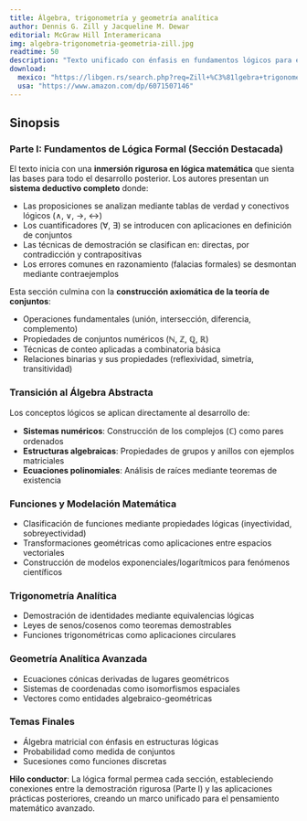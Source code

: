 ```yaml
---
title: Álgebra, trigonometría y geometría analítica
author: Dennis G. Zill y Jacqueline M. Dewar
editorial: McGraw Hill Interamericana
img: algebra-trigonometria-geometria-zill.jpg
readtime: 50
description: "Texto unificado con énfasis en fundamentos lógicos para estudiantes de ingeniería y ciencias."
download: 
  mexico: "https://libgen.rs/search.php?req=Zill+%C3%81lgebra+trigonometr%C3%ADa+y+geometr%C3%ADa+anal%C3%ADtica"
  usa: "https://www.amazon.com/dp/6071507146"
---
```


## Sinopsis

### Parte I: Fundamentos de Lógica Formal (Sección Destacada)
El texto inicia con una **inmersión rigurosa en lógica matemática** que sienta las bases para todo el desarrollo posterior. Los autores presentan un **sistema deductivo completo** donde:
- Las proposiciones se analizan mediante tablas de verdad y conectivos lógicos (∧, ∨, →, ↔)
- Los cuantificadores (∀, ∃) se introducen con aplicaciones en definición de conjuntos
- Las técnicas de demostración se clasifican en: directas, por contradicción y contrapositivas
- Los errores comunes en razonamiento (falacias formales) se desmontan mediante contraejemplos

Esta sección culmina con la **construcción axiomática de la teoría de conjuntos**:
- Operaciones fundamentales (unión, intersección, diferencia, complemento)
- Propiedades de conjuntos numéricos (ℕ, ℤ, ℚ, ℝ)
- Técnicas de conteo aplicadas a combinatoria básica
- Relaciones binarias y sus propiedades (reflexividad, simetría, transitividad)

### Transición al Álgebra Abstracta
Los conceptos lógicos se aplican directamente al desarrollo de:
- **Sistemas numéricos**: Construcción de los complejos (ℂ) como pares ordenados
- **Estructuras algebraicas**: Propiedades de grupos y anillos con ejemplos matriciales
- **Ecuaciones polinomiales**: Análisis de raíces mediante teoremas de existencia

### Funciones y Modelación Matemática
- Clasificación de funciones mediante propiedades lógicas (inyectividad, sobreyectividad)
- Transformaciones geométricas como aplicaciones entre espacios vectoriales
- Construcción de modelos exponenciales/logarítmicos para fenómenos científicos

### Trigonometría Analítica
- Demostración de identidades mediante equivalencias lógicas
- Leyes de senos/cosenos como teoremas demostrables
- Funciones trigonométricas como aplicaciones circulares

### Geometría Analítica Avanzada
- Ecuaciones cónicas derivadas de lugares geométricos
- Sistemas de coordenadas como isomorfismos espaciales
- Vectores como entidades algebraico-geométricas

### Temas Finales
- Álgebra matricial con énfasis en estructuras lógicas
- Probabilidad como medida de conjuntos
- Sucesiones como funciones discretas

**Hilo conductor**: La lógica formal permea cada sección, estableciendo conexiones entre la demostración rigurosa (Parte I) y las aplicaciones prácticas posteriores, creando un marco unificado para el pensamiento matemático avanzado.